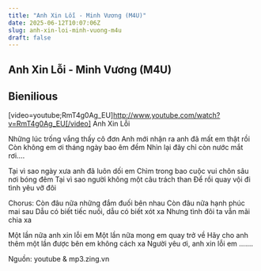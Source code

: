 ```yaml
---
title: "Anh Xin Lỗi - Minh Vương (M4U)"
date: 2025-06-12T10:07:06Z
slug: anh-xin-loi-minh-vuong-m4u
draft: false
---
```


## Anh Xin Lỗi - Minh Vương (M4U)

## Bienilious

[video=youtube;RmT4g0Ag_EU]http://www.youtube.com/watch?v=RmT4g0Ag_EU[/video]
Anh Xin Lỗi

Những lúc trống vắng thấy cô đơn
Anh mới nhận ra anh đã mất em thật rồi
Còn không em ơi tháng ngày bao êm đềm
Nhìn lại đây chỉ còn nước mắt rơi....

Tại vì sao ngày xưa anh đã luôn dối em
Chìm trong bao cuộc vui chôn sâu nơi bóng đêm
Tại vì sao người không một câu trách than
Để rồi quay vội đi tình yêu vỡ đôi

Chorus: 
Còn đâu nữa những đắm đuối bên nhau
Còn đâu nữa hạnh phúc mai sau
Dẫu có biết tiếc nuối, dẫu có biết xót xa
Nhưng tình đôi ta vẫn mãi chia xa

Một lần nữa anh xin lỗi em
Một lần nữa mong em quay trở về
Hãy cho anh thêm một lần được bên em không cách xa
Người yêu ơi, anh xin lỗi em .......

Nguồn: youtube & mp3.zing.vn